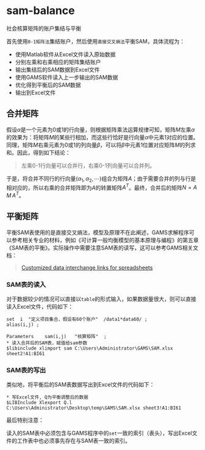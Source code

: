 # sam-balance
社会核算矩阵的账户集结与平衡

首先使用`0-1矩阵法`集结账户，然后使用`直接交叉熵法`平衡SAM，具体流程为：

* 使用Matlab软件从Excel文件读入原始数据
* 分别左乘和右乘相应的矩阵集结账户
* 输出集结后的SAM数据到Excel文件
* 使用GAMS软件读入上一步输出的SAM数据
* 优化得到平衡后的SAM数据
* 输出到Excel文件

## 合并矩阵

假设$\alpha$是一个元素为0或1的行向量，则根据矩阵乘法运算规律可知，矩阵$M$左乘$\alpha$的效果为：将矩阵$M$的某些行相加，而这些行恰好是行向量$\alpha$中元素1对应的位置。同理，矩阵$M$右乘元素为0或1的列向量$\beta$，可以将$\beta$中元素1位置对应矩阵$M$的列求和。因此，得到如下结论：

> 左乘0-1行向量可以合并行，右乘0-1列向量可以合并列。

于是，将合并不同行的行向量$(\alpha_1, \alpha_2, \cdots)$组合为矩阵$A$；由于需要合并的列与行是相对应的，所以右乘的合并矩阵即为$A$的转置矩阵$A^T$。最终，合并后的矩阵$N=A\,M\,A^T$。

## 平衡矩阵

平衡SAM表使用的是直接交叉熵法，模型及原理不在此阐述，GAMS求解程序可以参考相关专业的材料，例如《可计算一般均衡模型的基本原理与编程》的第五章《SAM表的平衡》。实际操作中需要注意SAM表的读写，这可以参考GAMS相关文档：

> [Customized data interchange links for spreadsheets](http://www.gams.com/help/index.jsp?topic=%2Fgams.doc%2Fuserguides%2Fmccarl%2Findex.html)

### SAM表的读入

对于数据较少的情况可以直接以`table`的形式输入，如果数据量很大，则可以直接读入Excel文件，代码如下：

```
set  i  "定义项目集合，假设有60个账户"  /data1*data60/ ;
alias(i,j) ;

Parameters    sam(i,j)   "核算矩阵"  ;
* 读入合并后的SAM表，赋值给sam参数
$libinclude xlimport sam C:\Users\Administrator\GAMS\SAM.xlsx sheet2!A1:BI61
```

### SAM表的写出

类似地，将平衡后的SAM表数据写出到Excel文件的代码如下：

```
* 写Excel文件, Q为平衡调整后的数据
$LIBInclude Xlexport Q.l C:\Users\Administrator\Desktop\temp\GAMS\SAM.xlsx sheet3!A1:BI61
```

最后特别注意：

读入的SAM表中必须包含与GAMS程序中的`set`一致的索引（表头），写出Excel文件的工作表中也必须事先存在与SAM表一致的索引。
